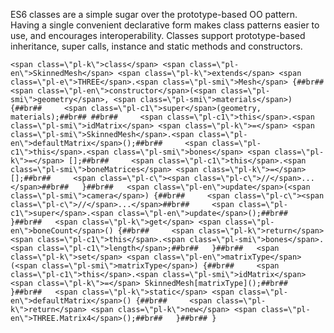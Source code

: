 ES6 classes are a simple sugar over the prototype-based OO pattern. Having a single convenient declarative form makes class patterns easier to use, and encourages interoperability. Classes support prototype-based inheritance, super calls, instance and static methods and constructors.

```<span class=\"pl-k\">class</span> <span class=\"pl-en\">SkinnedMesh</span> <span class=\"pl-k\">extends</span> <span class=\"pl-e\">THREE</span>.<span class=\"pl-smi\">Mesh</span> {##br##   <span class=\"pl-en\">constructor</span>(<span class=\"pl-smi\">geometry</span>, <span class=\"pl-smi\">materials</span>) {##br##     <span class=\"pl-c1\">super</span>(geometry, materials);##br## ##br##     <span class=\"pl-c1\">this</span>.<span class=\"pl-smi\">idMatrix</span> <span class=\"pl-k\">=</span> <span class=\"pl-smi\">SkinnedMesh</span>.<span class=\"pl-en\">defaultMatrix</span>();##br##     <span class=\"pl-c1\">this</span>.<span class=\"pl-smi\">bones</span> <span class=\"pl-k\">=</span> [];##br##     <span class=\"pl-c1\">this</span>.<span class=\"pl-smi\">boneMatrices</span> <span class=\"pl-k\">=</span> [];##br##     <span class=\"pl-c\"><span class=\"pl-c\">//</span>...</span>##br##   }##br##   <span class=\"pl-en\">update</span>(<span class=\"pl-smi\">camera</span>) {##br##     <span class=\"pl-c\"><span class=\"pl-c\">//</span>...</span>##br##     <span class=\"pl-c1\">super</span>.<span class=\"pl-en\">update</span>();##br##   }##br##   <span class=\"pl-k\">get</span> <span class=\"pl-en\">boneCount</span>() {##br##     <span class=\"pl-k\">return</span> <span class=\"pl-c1\">this</span>.<span class=\"pl-smi\">bones</span>.<span class=\"pl-c1\">length</span>;##br##   }##br##   <span class=\"pl-k\">set</span> <span class=\"pl-en\">matrixType</span>(<span class=\"pl-smi\">matrixType</span>) {##br##     <span class=\"pl-c1\">this</span>.<span class=\"pl-smi\">idMatrix</span> <span class=\"pl-k\">=</span> SkinnedMesh[matrixType]();##br##   }##br##   <span class=\"pl-k\">static</span> <span class=\"pl-en\">defaultMatrix</span>() {##br##     <span class=\"pl-k\">return</span> <span class=\"pl-k\">new</span> <span class=\"pl-en\">THREE.Matrix4</span>();##br##   }##br## }```
